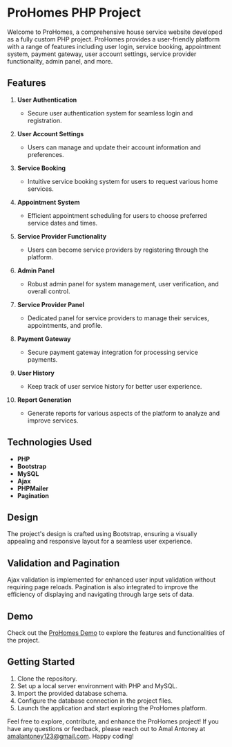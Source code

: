 # ProHomes PHP Project

Welcome to ProHomes, a comprehensive house service website developed as a fully custom PHP project. ProHomes provides a user-friendly platform with a range of features including user login, service booking, appointment system, payment gateway, user account settings, service provider functionality, admin panel, and more.

## Features

1. **User Authentication**
   - Secure user authentication system for seamless login and registration.

2. **User Account Settings**
   - Users can manage and update their account information and preferences.

3. **Service Booking**
   - Intuitive service booking system for users to request various home services.

4. **Appointment System**
   - Efficient appointment scheduling for users to choose preferred service dates and times.

5. **Service Provider Functionality**
   - Users can become service providers by registering through the platform.

6. **Admin Panel**
   - Robust admin panel for system management, user verification, and overall control.

7. **Service Provider Panel**
   - Dedicated panel for service providers to manage their services, appointments, and profile.

8. **Payment Gateway**
   - Secure payment gateway integration for processing service payments.

9. **User History**
   - Keep track of user service history for better user experience.

10. **Report Generation**
    - Generate reports for various aspects of the platform to analyze and improve services.

## Technologies Used

- **PHP**
- **Bootstrap**
- **MySQL**
- **Ajax**
- **PHPMailer**
- **Pagination**

## Design

The project's design is crafted using Bootstrap, ensuring a visually appealing and responsive layout for a seamless user experience.

## Validation and Pagination

Ajax validation is implemented for enhanced user input validation without requiring page reloads. Pagination is also integrated to improve the efficiency of displaying and navigating through large sets of data.

## Demo

Check out the [ProHomes Demo](#https://prohomesservices.000webhostapp.com/) to explore the features and functionalities of the project.

## Getting Started

1. Clone the repository.
2. Set up a local server environment with PHP and MySQL.
3. Import the provided database schema.
4. Configure the database connection in the project files.
5. Launch the application and start exploring the ProHomes platform.

Feel free to explore, contribute, and enhance the ProHomes project! If you have any questions or feedback, please reach out to Amal Antoney at amalantoney123@gmail.com. Happy coding!

